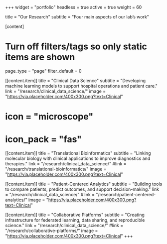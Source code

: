 +++
widget = "portfolio"
headless = true
active = true
weight = 60

title = "Our Research"
subtitle = "Four main aspects of our lab’s work"

[content]
  # Turn off filters/tags so only static items are shown
  page_type = "page"
  filter_default = 0

  [[content.item]]
    title = "Clinical Data Science"
    subtitle = "Developing machine learning models to support hospital operations and patient care."
    link = "/research/clinical_data_science/"
    image = "https://via.placeholder.com/400x300.png?text=Clinical"

#    icon = "microscope"
#    icon_pack = "fas"

  [[content.item]]
    title = "Translational Bioinformatics"
    subtitle = "Linking molecular biology with clinical applications to improve diagnostics and therapies."
    link = "/research/clinical_data_science/"
    #link = "/research/translational-bioinformatics/"
    image = "https://via.placeholder.com/400x300.png?text=Clinical"

  [[content.item]]
    title = "Patient-Centered Analytics"
    subtitle = "Building tools to compare patients, predict outcomes, and support decision-making."
    link = "/research/clinical_data_science/"
    #link = "/research/patient-centered-analytics/"
    image = "https://via.placeholder.com/400x300.png?text=Clinical"

  [[content.item]]
    title = "Collaborative Platforms"
    subtitle = "Creating infrastructure for federated learning, data sharing, and reproducible science."
    link = "/research/clinical_data_science/"
    #link = "/research/collaborative-platforms/"
    image = "https://via.placeholder.com/400x300.png?text=Clinical"
+++
